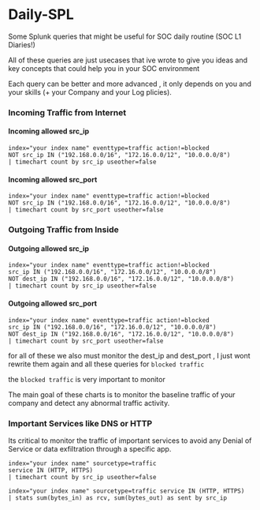 # Daily-SPL
Some Splunk queries that might be useful for SOC daily routine (SOC L1 Diaries!)

All of these queries are just usecases that ive wrote to give you ideas and key concepts that could help you in your SOC environment

Each query can be better and more advanced , it only depends on you and your skills (+ your Company and your Log plicies).

### Incoming Traffic from Internet
#### Incoming allowed src_ip
```
index="your index name" eventtype=traffic action!=blocked 
NOT src_ip IN ("192.168.0.0/16", "172.16.0.0/12", "10.0.0.0/8")
| timechart count by src_ip useother=false
```
#### Incoming allowed src_port
```
index="your index name" eventtype=traffic action!=blocked 
NOT src_ip IN ("192.168.0.0/16", "172.16.0.0/12", "10.0.0.0/8")
| timechart count by src_port useother=false
```
### Outgoing Traffic from Inside
#### Outgoing allowed src_ip
```
index="your index name" eventtype=traffic action!=blocked 
src_ip IN ("192.168.0.0/16", "172.16.0.0/12", "10.0.0.0/8")
NOT dest_ip IN ("192.168.0.0/16", "172.16.0.0/12", "10.0.0.0/8")
| timechart count by src_ip useother=false
```
#### Outgoing allowed src_port
```
index="your index name" eventtype=traffic action!=blocked 
src_ip IN ("192.168.0.0/16", "172.16.0.0/12", "10.0.0.0/8")
NOT dest_ip IN ("192.168.0.0/16", "172.16.0.0/12", "10.0.0.0/8")
| timechart count by src_port useother=false
```

for all of these we also must monitor the dest_ip and dest_port , I just wont rewrite them again 
 and all these queries for `blocked traffic ` 
 
the `blocked traffic` is very important to monitor 

The main goal of these charts is to monitor the baseline traffic of your company and detect any abnormal traffic activity.

### Important Services like DNS or HTTP

Its critical to monitor the traffic of important services to avoid any Denial of Service or data exfiltration through a specific app.

```
index="your index name" sourcetype=traffic
service IN (HTTP, HTTPS) 
| timechart count by src_ip useother=false
```
```
index="your index name" sourcetype=traffic service IN (HTTP, HTTPS) 
| stats sum(bytes_in) as rcv, sum(bytes_out) as sent by src_ip
```
